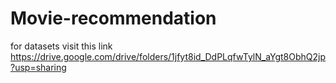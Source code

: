 # Movie-recommendation

for datasets visit this link https://drive.google.com/drive/folders/1jfyt8id_DdPLqfwTylN_aYgt8ObhQ2jp?usp=sharing
